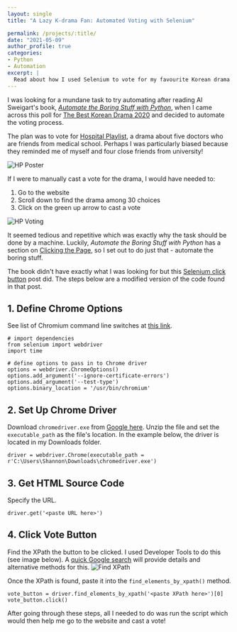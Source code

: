 ```yaml
---
layout: single
title: "A Lazy K-drama Fan: Automated Voting with Selenium"

permalink: /projects/:title/
date: "2021-05-09"
author_profile: true
categories:
- Python
- Automation
excerpt: |
  Read about how I used Selenium to vote for my favourite Korean drama last year 📺
---
```


I was looking for a mundane task to try automating after reading Al Sweigart's book, [*Automate the Boring Stuff with Python*](https://automatetheboringstuff.com/), when I came across this poll for [The Best Korean Drama 2020](https://kingchoice.me/the-best-korean-drama-2020-close-nov-30) and decided to automate the voting process.

The plan was to vote for [Hospital Playlist](https://www.netflix.com/ca/title/81239224), a drama about five doctors who are friends from medical school. Perhaps I was particularly biased because they reminded me of myself and four close friends from university!

![HP Poster](..\..\assets\images\2021-05-09-automated-voting\hospital_playlist_poster.jpg)

If I were to manually cast a vote for the drama, I would have needed to:
1. Go to the website
2. Scroll down to find the drama among 30 choices
3. Click on the green up arrow to cast a vote

![HP Voting](..\..\assets\images\2021-05-09-automated-voting\hospital_playlist_voting.png)

It seemed tedious and repetitive which was exactly why the task should be done by a machine. Luckily, *Automate the Boring Stuff with Python* has a section on [Clicking the Page](https://automatetheboringstuff.com/chapter11/#:~:text=clicking%20the%20page), so I set out to do just that - automate the boring stuff.

The book didn't have exactly what I was looking for but this [Selenium click button](https://pythonspot.com/selenium-click-button/) post did. The steps below are a modified version of the code found in that post.
 
## 1. Define Chrome Options
See list of Chromium command line switches at [this link](https://peter.sh/experiments/chromium-command-line-switches/).
```
# import dependencies
from selenium import webdriver
import time

# define options to pass in to Chrome driver
options = webdriver.ChromeOptions()
options.add_argument('--ignore-certificate-errors')
options.add_argument('--test-type')
options.binary_location = '/usr/bin/chromium'
```

## 2. Set Up Chrome Driver
Download `chromedriver.exe` from [Google here](https://sites.google.com/chromium.org/driver/). Unzip the file and set the `executable_path` as the file's location. In the example below, the driver is located in my Downloads folder.
```
driver = webdriver.Chrome(executable_path = r'C:\Users\Shannon\Downloads\chromedriver.exe')
```

## 3. Get HTML Source Code
Specify the URL.
```
driver.get('<paste URL here>')
```

## 4. Click Vote Button
Find the XPath the button to be clicked. I used Developer Tools to do this (see image below). A [quick Google search](https://www.google.com/search?q=how+to+find+xpath+in+chrome&oq=how+to+find+xpath&aqs=chrome.0.0j69i57j0l4j69i60l2.2344j0j9&sourceid=chrome&ie=UTF-8) will provide details and alternative methods for this.
![Find XPath](..\..\assets\images\2021-05-09-automated-voting\find_xpath.png)

Once the XPath is found, paste it into the `find_elements_by_xpath()` method.
```
vote_button = driver.find_elements_by_xpath('<paste XPath here>')[0]
vote_button.click()
```

After going through these steps, all I needed to do was run the script which would then help me go to the website and cast a vote!